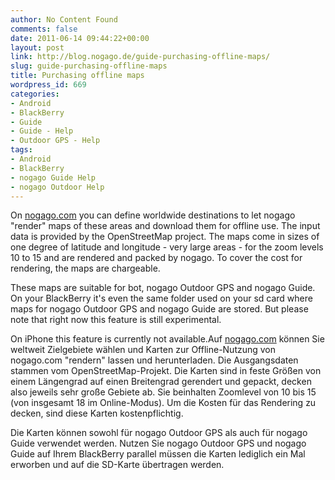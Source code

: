 ```yaml
---
author: No Content Found
comments: false
date: 2011-06-14 09:44:22+00:00
layout: post
link: http://blog.nogago.de/guide-purchasing-offline-maps/
slug: guide-purchasing-offline-maps
title: Purchasing offline maps
wordpress_id: 669
categories:
- Android
- BlackBerry
- Guide
- Guide - Help
- Outdoor GPS - Help
tags:
- Android
- BlackBerry
- nogago Guide Help
- nogago Outdoor Help
---
```


On [nogago.com](http://www.nogago.com/maps/index) you can define worldwide destinations to let nogago "render" maps of these areas and download them for offline use. The input data is provided by the OpenStreetMap project. The maps come in sizes of one degree of latitude and longitude - very large areas - for the zoom levels 10 to 15 and are rendered and packed by nogago. To cover the cost for rendering, the maps are chargeable.

These maps are suitable for bot, nogago Outdoor GPS and nogago Guide. On your BlackBerry it's even the same folder used on your sd card where maps for nogago Outdoor GPS and nogago Guide are stored. But please note that right now this feature is still experimental.

On iPhone this feature is currently not available.Auf [nogago.com](http://www.nogago.com/maps/index) können Sie weltweit Zielgebiete wählen und Karten zur Offline-Nutzung von nogago.com "rendern" lassen und herunterladen. Die Ausgangsdaten stammen vom OpenStreetMap-Projekt. Die Karten sind in feste Größen von einem Längengrad auf einen Breitengrad gerendert und gepackt, decken also jeweils sehr große Gebiete ab. Sie beinhalten Zoomlevel von 10 bis 15 (von insgesamt 18 im Online-Modus). Um die Kosten für das Rendering zu decken, sind diese Karten kostenpflichtig.

Die Karten können sowohl für nogago Outdoor GPS als auch für nogago Guide verwendet werden. Nutzen Sie nogago Outdoor GPS und nogago Guide auf Ihrem BlackBerry parallel müssen die Karten lediglich ein Mal erworben und auf die SD-Karte übertragen werden. 

